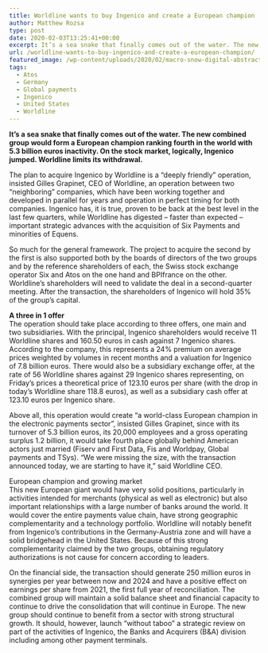 ```yaml
---
title: Worldline wants to buy Ingenico and create a European champion
author: Matthew Rozsa
type: post
date: 2020-02-03T13:25:41+00:00
excerpt: It’s a sea snake that finally comes out of the water. The new combined group would form a European champion ranking fourth in the world with 5.3 billion euros inactivity.
url: /worldline-wants-to-buy-ingenico-and-create-a-european-champion/
featured_image: /wp-content/uploads/2020/02/macro-snow-digital-abstract-technology.jpg
tags:
  - Atos
  - Germany
  - Global payments
  - Ingenico
  - United States
  - Worldline
---
```


**It’s a sea snake that finally comes out of the water. The new combined group would form a European champion ranking fourth in the world with 5.3 billion euros inactivity. On the stock market, logically, Ingenico jumped. Worldline limits its withdrawal.**

The plan to acquire Ingenico by Worldline is a “deeply friendly” operation, insisted Gilles Grapinet, CEO of Worldline, an operation between two “neighboring” companies, which have been working together and developed in parallel for years and operation in perfect timing for both companies. Ingenico has, it is true, proven to be back at the best level in the last few quarters, while Worldline has digested &#8211; faster than expected &#8211; important strategic advances with the acquisition of Six Payments and minorities of Equens.

So much for the general framework. The project to acquire the second by the first is also supported both by the boards of directors of the two groups and by the reference shareholders of each, the Swiss stock exchange operator Six and Atos on the one hand and BPIfrance on the other. Worldline’s shareholders will need to validate the deal in a second-quarter meeting. After the transaction, the shareholders of Ingenico will hold 35% of the group’s capital.

**A three in 1 offer**  
The operation should take place according to three offers, one main and two subsidiaries. With the principal, Ingenico shareholders would receive 11 Worldline shares and 160.50 euros in cash against 7 Ingenico shares. According to the company, this represents a 24% premium on average prices weighted by volumes in recent months and a valuation for Ingenico of 7.8 billion euros. There would also be a subsidiary exchange offer, at the rate of 56 Worldline shares against 29 Ingenico shares representing, on Friday&#8217;s prices a theoretical price of 123.10 euros per share (with the drop in today&#8217;s Worldline share 118.8 euros), as well as a subsidiary cash offer at 123.10 euros per Ingenico share.

Above all, this operation would create &#8220;a world-class European champion in the electronic payments sector&#8221;, insisted Gilles Grapinet, since with its turnover of 5.3 billion euros, its 20,000 employees and a gross operating surplus 1.2 billion, it would take fourth place globally behind American actors just married (Fiserv and First Data, Fis and Worldpay, Global payments and TSys). &#8220;We were missing the size, with the transaction announced today, we are starting to have it,&#8221; said Worldline CEO.

European champion and growing market  
This new European giant would have very solid positions, particularly in activities intended for merchants (physical as well as electronic) but also important relationships with a large number of banks around the world. It would cover the entire payments value chain, have strong geographic complementarity and a technology portfolio. Worldline will notably benefit from Ingenico’s contributions in the Germany-Austria zone and will have a solid bridgehead in the United States. Because of this strong complementarity claimed by the two groups, obtaining regulatory authorizations is not cause for concern according to leaders.

On the financial side, the transaction should generate 250 million euros in synergies per year between now and 2024 and have a positive effect on earnings per share from 2021, the first full year of reconciliation. The combined group will maintain a solid balance sheet and financial capacity to continue to drive the consolidation that will continue in Europe. The new group should continue to benefit from a sector with strong structural growth. It should, however, launch &#8220;without taboo&#8221; a strategic review on part of the activities of Ingenico, the Banks and Acquirers (B&A) division including among other payment terminals.
